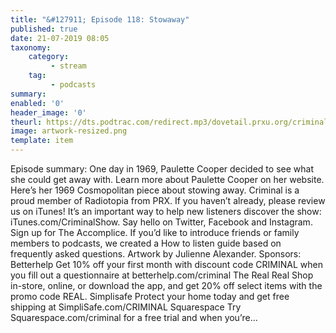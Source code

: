 ```yaml
---
title: "&#127911; Episode 118: Stowaway"
published: true
date: 21-07-2019 08:05
taxonomy:
    category:
         - stream
    tag:
         - podcasts
summary:
enabled: '0'
header_image: '0'
theurl: https://dts.podtrac.com/redirect.mp3/dovetail.prxu.org/criminal/b005b19b-c9b9-453b-a40c-60c594da0e09/Episode_118_Stowaway_Part_1.mp3
image: artwork-resized.png
template: item
---
```

 
Episode summary: One day in 1969, Paulette Cooper decided to see what she could get away with. Learn more about Paulette Cooper on her website. Here’s her 1969 Cosmopolitan piece about stowing away. Criminal is a proud member of Radiotopia from PRX. If you haven’t already, please review us on iTunes! It’s an important way to help new listeners discover the show: iTunes.com/CriminalShow. Say hello on Twitter, Facebook and Instagram. Sign up for The Accomplice. If you’d like to introduce friends or family members to podcasts, we created a How to listen guide based on frequently asked questions. Artwork by Julienne Alexander. Sponsors: Betterhelp Get 10% off your first month with discount code CRIMINAL when you fill out a questionnaire at betterhelp.com/criminal The Real Real Shop in-store, online, or download the app, and get 20% off select items with the promo code REAL. Simplisafe Protect your home today and get free shipping at SimpliSafe.com/CRIMINAL Squarespace Try Squarespace.com/criminal for a free trial and when you’re…
